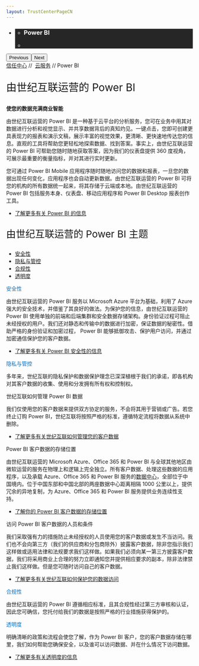 ```yaml
---
layout: TrustCenterPageCN
---
```

<div class="row-fluid">
   <div class="span">
      <div>
         <div id="HeroWrapper" data-cols="1" data-view1="1" data-view2="1" data-view3="1" data-view4="1" class="row-fluid wider hero grid-container">
            <div class="span bp0-col-1-1 bp1-col-1-1 bp2-col-1-1 bp3-col-1-1">
               <div bi:type="slideshow" class="slideshow slideshow-hero hero" xmlns:bi="urn:schemas-microsoft-com:mscom:bi">
                  <ul bi:type="list" class="slides">
                     <li id="slide-1" bi:index="0" selectBi="">
                        <div class="heroitem light-foreground" bi:type="heroitem">
                           <div class="media" bi:parenttitle="t1">
                              <a href="" bi:track="False" bi:titleflag="t1" bi:index="0">
                                 <div data-picture="" data-alt="You are in control of your data" data-disable-swap-below="">
                                    <div data-src="https://c.s-microsoft.com/en-us/CMSImages/MS_TrustCenter_Privacy_Header.jpg?version=dc9c5b9b-c334-7922-892a-15c2cd65053d"></div>
                                    <noscript></noscript>
                                 </div>
                              </a>
                           </div>
                           <div class="text" bi:type="cta">
                              <div class="text-container">
                                 <div class="box" style="background: rgba(0,0,0,.85); color: #FFFFFF;">
                                    <ul bi:type="list" class="headerCaption subpageHeaderCaption">
                                       <li class="box-title">
                                          <h3 class="box-title" bi:type="title" bi:title="t1" style="color: #FFFFFF;">Power BI </h3>
                                       </li>
                                       <li class="box-actions box-description"><a target="_self" class="mscom-link" href=""></a></li>
                                    </ul>
                                 </div>
                              </div>
                           </div>
                        </div>
                     </li>
                  </ul>
                  <div class="navigation international" bi:track="false">
                     <div class="grid-container settop" data-title-text="Go To Slide "></div>
                  </div>
                  <div class="prev-next" bi:track="false"><button class="prev"><span class="icon-left" aria-hidden="true"></span><span class="screen-reader-text">Previous</span></button><button class="next"><span class="icon-right" aria-hidden="true"></span><span class="screen-reader-text">Next</span></button></div>
                  <div id="play-pause" class="play-pause" style="display:none">
                     <div class="pause"><button id="pauseButton" class="pause_button"><span class="icon-pause" aria-hidden="true"></span><span class="screen-reader-text">Pause</span></button></div>
                     <div class="play"><button id="playButton" class="play_button"><span class="icon-play" aria-hidden="true"></span><span class="screen-reader-text">Play</span></button></div>
                  </div>
               </div>
            </div>
         </div>
         <div id="BreadcrumbWrapper" data-cols="1" data-view1="1" data-view2="1" data-view3="1" data-view4="1" class="row-fluid grid-container mscom-grid-container breadcrumbs">
            <div class="span bp0-col-1-1 bp1-col-1-1 bp2-col-1-1 bp3-col-1-1"><a target="_self" class="mscom-link" href="../default-cn.html">信任中心</a> // 
               <a target="_self" class="mscom-link" href="../cloudservices/default-cn.html">云服务</a> // Power BI
            </div>
         </div>
         <div id="ContentWrapper" data-cols="2" data-view1="1" data-view2="2" data-view3="2" data-view4="2" class="row-fluid subpageBody">
                <div class="span bp0-col-1-1 bp2-col-2-1 bp3-col-2-1 bp1-col-2-2">
                     <p style="font-size:28px">由世纪互联运营的 Power BI</p>
                     <p><strong>使您的数据充满商业智能</strong></p>
                     <p>由世纪互联运营的 Power BI 是一种基于云平台的分析服务，您可在业务中用其对数据进行分析和视觉显示、并共享数据背后的真知灼见。一键点击，您即可创建更具表现力的报表和演示文稿，展示丰富的视觉效果，更清晰、更快速地传达您的信息。直观的工具将帮助您更轻松地探索数据、找到答案。事实上，由世纪互联运营的 Power BI  可帮助您随时随地获取答案，因为我们的仪表盘提供 360 度视角，可展示最重要的衡量指标，并对其进行实时更新。</p>
                     <p>您可通过 Power BI Mobile 应用程序随时随地访问您的数据和报表，一旦您的数据出现任何变化，应用程序也会自动更新数据。由世纪互联运营的 Power BI 可将您的机构的所有数据统一起来，将其存储于云端或本地。由世纪互联运营的 Power BI 包括服务本身、仪表盘、移动应用程序和 Power BI Desktop 报表创作工具。</p>
                     <ul style="list-style-type:disc;">
                        <li><a href="http://www.21vbluecloud.com/powerbi/">了解更多有关 Power BI 的信息</a></li>
                     </ul>
                     <p style="font-size:26px;">由世纪互联运营的 Power BI 主题</p>
                     <ul>
                        <li><a href="../security/default-cn.html">安全性</a></li>
                        <li><a href="../privacy/default-cn.html">隐私与管控</a></li>
                        <li><a href="../compliance/default-cn.html">合规性</a></li>
                        <li><a href="../transparency/default-cn.html">透明度</a></li>
                     </ul>
                     <label style="color:rgb(0,115,198)">安全性</label>
                     <p>由世纪互联运营的 Power BI 服务以 Microsoft Azure 平台为基础，利用了 Azure 强大的安全技术，并借鉴了其良好的做法。为保护您的信息，由世纪互联运营的 Power BI 使用单独的前端和后端集群和安全数据存储架构。身份验证过程可阻止未经授权的用户。我们还对静态和传输中的数据进行加密，保证数据的秘密性。借助严格的身份验证和加密过程， Power BI 能够抵御攻击、保护用户访问，并通过加密通信保护您的客户数据。</p>
                     <ul style="list-style-type:disc;">
                        <li><a href="../security/powerbi-security-cn.html">了解更多有关 Power BI 安全性的信息</a></li>
                     </ul>
                     <label style="color:rgb(0,115,198)">隐私与管控</label>
                     <p>多年来，世纪互联的隐私保护和数据保护理念已深深植根于我们的承诺，即各机构对其客户数据的收集、使用和分发拥有所有权和控制权。</p>
                     <label>世纪互联如何管理 Power BI 数据</label>
                     <p>我们仅使用您的客户数据来提供双方协定的服务，不会将其用于营销或广告。若您终止订购 Power BI，世纪互联将按照严格的标准，遵循特定流程将数据从系统中删除。</p>
                     <ul style="list-style-type:disc;">
                        <li><a href="../../zh-cn/privacy/you-own-your-data.html">了解更多有关世纪互联如何管理您的客户数据</a></li>
                     </ul>
                     <label>Power BI 客户数据的存储位置</label>
                     <p>由世纪互联运营的 Microsoft Azure、Office 365 和 Power BI 与全球其他地区由微软运营的服务在物理上和逻辑上完全独立。所有客户数据、处理这些数据的应用程序，以及承载 Azure、Office 365 和 Power BI 服务的<a href="../../zh-cn/transparency/you_know_where.html">数据中心</a>，全部位于中国境内。位于中国东部和中国北部的两座数据中心距离相隔 1000 公里以上，提供冗余的异地复制，为 Azure、Office 365 和 Power BI 服务提供业务连续性支持。</p>
                     <ul style="list-style-type:disc;">
                        <li><a href="../../zh-cn/transparency/you_know_where.html">了解你的 Power BI 客户数据的存储位置</a></li>
                     </ul>
                     <label>访问 Power BI 客户数据的人员和条件</label>
                     <p>我们采取强有力的措施防止未经授权的人员使用您的客户数据或发生不当访问。我们也不会向第三方（我们的供应商和分包商除外）披露客户数据，除非您指示我们这样做或适用法律和法规要求我们这样做。如果我们必须向某一第三方披露客户数据，我们将采用商业上合理的努力立即通知您并提供相应要求的副本，除非法律禁止我们这样做。但是您可随时访问自己的客户数据。</p>
                     <ul style="list-style-type:disc">
                        <li><a href="../../zh-cn/transparency/default.html">了解更多有关世纪互联如何保护您的数据访问</a></li>
                     </ul>
                     <label style="color:rgb(0,115,198)">合规性</label>
                     <p>由世纪互联运营的 Power BI 遵循相应标准，且其合规性经过第三方审核和认证，因此您可确信，您托付给我们的数据是按照严格的行业措施获得保护的。</p>
                     <label style="color:rgb(0,115,198)">透明度</label>
                     <p>明确清晰的政策和流程会使您了解，作为 Power BI 客户，您的客户数据存储在哪里，我们如何帮助您确保安全，以及谁可以访问数据、并在什么情况下访问数据。</p>
                     <ul style="list-style-type:disc;">
                        <li><a href="../../zh-cn/transparency/default.html">了解更多有关透明度的信息</a></li>
                </div>
            </div>
      </div>
   </div>
</div>
<div class="row-fluid" data-view4="1" data-view3="1" data-view2="1" data-view1="1" data-cols="1">
   <div class="span bp0-col-1-1 bp1-col-1-1 bp2-col-1-1 bp3-col-1-1"></div>
</div>
